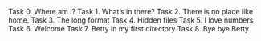 Task 0. Where am I? 
Task 1. What’s in there?
Task 2. There is no place like home.
Task 3. The long format
Task 4. Hidden files
Task 5. I love numbers
Task 6. Welcome
Task 7. Betty in my  first directory
Task 8. Bye bye Betty
